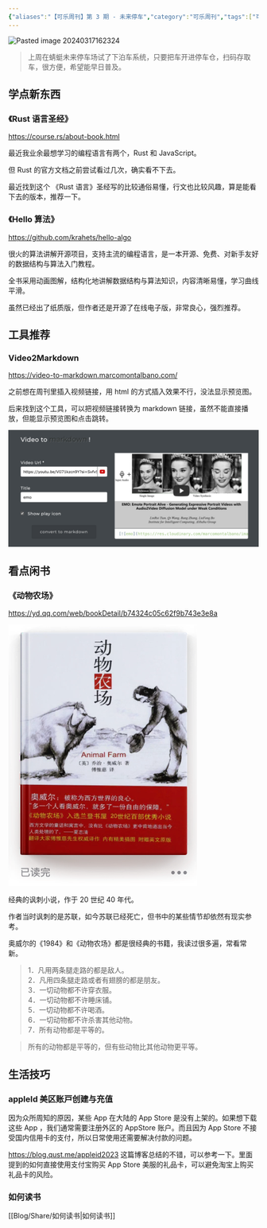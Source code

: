 ```yaml
---
{"aliases":"【可乐周刊】第 3 期 - 未来停车","category":"可乐周刊","tags":["可乐周刊"],"status":"published","link":"NA","date created":"2024-03-17 Sun 14:18:33","date modified":"2024-03-17 Sun 16:29:50","dg-publish":true,"permalink":"/Blog/Weekly/【可乐周刊】第 3 期 - 未来停车/","dgPassFrontmatter":true,"noteIcon":"1","created":"2024-03-17T14:18:33.891+08:00","updated":"2024-03-17T16:29:50.986+08:00"}
---
```


![Pasted image 20240317162324](https://github.com/Yunz93/PicRepo/raw/main/image/%E6%9C%AA%E6%9D%A5%E5%81%9C%E8%BD%A6.png)

> 上周在蜻蜓未来停车场试了下泊车系统，只要把车开进停车仓，扫码存取车，很方便，希望能早日普及。

## 学点新东西

### 《Rust 语言圣经》

<https://course.rs/about-book.html>

最近我业余最想学习的编程语言有两个，Rust 和 JavaScript。

但 Rust 的官方文档之前尝试看过几次，确实看不下去。

最近找到这个 《Rust 语言》圣经写的比较通俗易懂，行文也比较风趣，算是能看下去的版本，推荐一下。

### 《Hello 算法》

<https://github.com/krahets/hello-algo>

很火的算法讲解开源项目，支持主流的编程语言，是一本开源、免费、对新手友好的数据结构与算法入门教程。

全书采用动画图解，结构化地讲解数据结构与算法知识，内容清晰易懂，学习曲线平滑。

虽然已经出了纸质版，但作者还是开源了在线电子版，非常良心，强烈推荐。

## 工具推荐

### Video2Markdown

<https://video-to-markdown.marcomontalbano.com/>

之前想在周刊里插入视频链接，用 html 的方式插入效果不行，没法显示预览图。

后来找到这个工具，可以把视频链接转换为 markdown 链接，虽然不能直接播放，但能显示预览图和点击跳转。

![Pasted image 20240317153203](https://github.com/Yunz93/PicRepo/raw/main/image/video2markdown.png)

## 看点闲书

### 《动物农场》

<https://yd.qq.com/web/bookDetail/b74324c05c62f9b743e3e8a>

![Pasted image 20240317151710](https://github.com/Yunz93/PicRepo/raw/main/image/%E5%8A%A8%E7%89%A9%E5%86%9C%E5%9C%BA.png)

经典的讽刺小说，作于 20 世纪 40 年代。

作者当时讽刺的是苏联，如今苏联已经死亡，但书中的某些情节却依然有现实参考。

奥威尔的《1984》和《动物农场》都是很经典的书籍，我读过很多遍，常看常新。

>1．凡用两条腿走路的都是敌人。  
>2．凡用四条腿走路或者有翅膀的都是朋友。  
>3．一切动物都不许穿衣服。  
>4．一切动物都不许睡床铺。  
>5．一切动物都不许喝酒。  
>6．一切动物都不许杀害其他动物。  
>7．所有动物都是平等的。  

>所有的动物都是平等的，但有些动物比其他动物更平等。

## 生活技巧

### appleId 美区账戸创建与充值

因为众所周知的原因，某些 App 在大陆的 App Store 是没有上架的。如果想下载这些 App ，我们通常需要注册外区的 AppStore 账户。而且因为 App Store 不接受国内信用卡的支付，所以日常使用还需要解决付款的问题。

<https://blog.qust.me/appleid2023> 这篇博客总结的不错，可以参考一下。里面提到的如何直接使用支付宝购买 App Store 美服的礼品卡，可以避免淘宝上购买礼品卡的风险。

### 如何读书

[[Blog/Share/如何读书\|如何读书]]
